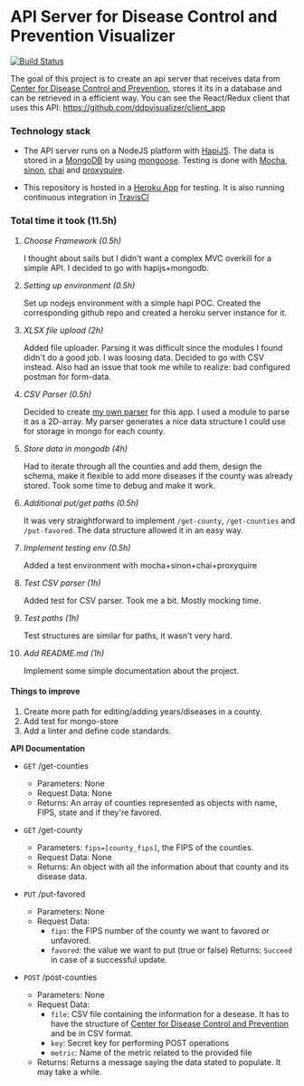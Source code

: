 # API Server for Disease Control and Prevention Visualizer

[![Build Status](https://travis-ci.org/ddpvisualizer/api_server.svg?branch=master)](https://travis-ci.org/ddpvisualizer/api_server)

The goal of this project is to create an api server that receives data from [Center for Disease Control and Prevention](https://www.cdc.gov/diabetes/data/countydata/countydataindicators.html), stores it its in a database and can be retrieved in a efficient way.
You can see the React/Redux client that uses this API: https://github.com/ddpvisualizer/client_app

### Technology stack
* The API server runs on a NodeJS platform with [HapiJS](https://hapijs.com/). The data is stored in a [MongoDB](https://www.mongodb.com/) by using [mongoose](http://mongoosejs.com/).
Testing is done with [Mocha](https://mochajs.org/), [sinon](http://sinonjs.org/), [chai](http://chaijs.com/) and [proxyquire](https://www.npmjs.com/package/proxyquire).

* This repository is hosted in a [Heroku App](https://ddpvisualizer-api.herokuapp.com/) for testing. It is also running continuous integration in [TravisCI](https://travis-ci.org/ddpvisualizer/api_server)

### Total time it took (11.5h)
1. *Choose Framework (0.5h)*

    I thought about sails but I didn't want a complex MVC overkill for a simple API. I decided to go with hapijs+mongodb.

2. *Setting up environment (0.5h)*

    Set up nodejs environment with a simple hapi POC. Created the corresponding github repo and created a heroku server instance for it.

3. *XLSX file upload (2h)*

    Added file uploader. Parsing it was difficult since the modules I found didn't do a good job. I was loosing data.
    Decided to go with CSV instead.
    Also had an issue that took me while to realize: bad configured postman for form-data.

4. *CSV Parser (0.5h)*

    Decided to create [my own parser](https://github.com/ddpvisualizer/api_server/blob/master/src/libs/csv-parser.js) for this app. I used a module to parse it as a 2D-array. My parser generates a nice data structure I could use for storage in mongo for each county.

5. *Store data in mongodb (4h)*

    Had to iterate through all the counties and add them, design the schema, make it flexible to add more diseases if the county was already stored. Took some time to debug and make it work.

6. *Additional put/get paths (0.5h)*

    It was very straightforward to implement `/get-county`, `/get-counties` and `/put-favored`. The data structure allowed it in an easy way.

7. *Implement testing env (0.5h)*

    Added a test environment with mocha+sinon+chai+proxyquire

8. *Test CSV parser (1h)*

    Added test for CSV parser. Took me a bit. Mostly mocking time.

9. *Test paths (1h)*

    Test structures are similar for paths, it wasn't very hard.

10. *Add README.md (1h)*

    Implement some simple documentation about the project.

#### Things to improve
1. Create more path for editing/adding years/diseases in a county.
2. Add test for mongo-store
3. Add a linter and define code standards.


**API Documentation**

* `GET` /get-counties
    - Parameters: None
    - Request Data: None
    - Returns: An array of counties represented as objects with name, FIPS, state and if they're favored.

* `GET` /get-county
    - Parameters: `fips=[county_fips]`, the FIPS of the counties.
    - Request Data: None
    - Returns: An object with all the information about that county and its disease data.

* `PUT` /put-favored
    - Parameters: None
    - Request Data:
        - `fips`: the FIPS number of the county we want to favored or unfavored.
        - `favored`: the value we want to put (true or false)
    Returns: `Succeed` in case of a successful update.
* `POST` /post-counties
    - Parameters: None
    - Request Data:
        - `file`: CSV file containing the information for a desease. It has to have the structure of [Center for Disease Control and Prevention](https://www.cdc.gov/diabetes/data/countydata/countydataindicators.html) and be in CSV format.
        - `key`: Secret key for performing POST operations
        - `metric`: Name of the metric related to the provided file
    - Returns: Returns a message saying the data stated to populate. It may take a while.
